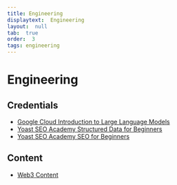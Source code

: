 ```yaml
---
title: Engineering
displaytext:  Engineering
layout:  null
tab:  true
order:  3
tags: engineering
---
```


# Engineering

## Credentials
* [Google Cloud Introduction to Large Language Models](https://coursera.org/share/35f61e13c84d45aa2ded5acb74a1a77b)
* [Yoast SEO Academy Structured Data for Beginners](https://academy.yoast.com/certificate/14998/1579405/15bc83beb806ff8c3d1083089d07c51d/1/)
* [Yoast SEO Academy SEO for Beginners](https://academy.yoast.com/certificate/2558/1579405/9dd8511d20ee3795581d9598cb3ceac6/1/)


## Content
* [Web3 Content](https://github.com/zbraiterman/blog/tree/main/web3-content)
